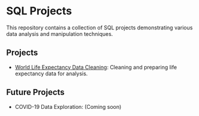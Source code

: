 # SQL Projects

This repository contains a collection of SQL projects demonstrating various data analysis and manipulation techniques.

## Projects

- [World Life Expectancy Data Cleaning](./world-life-expectancy/README.md): Cleaning and preparing life expectancy data for analysis.

## Future Projects

- COVID-19 Data Exploration: (Coming soon)
